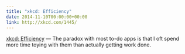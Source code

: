 ```yaml
---
title: "xkcd: Efficiency"
date: 2014-11-10T00:00:00+00:00
link: http://xkcd.com/1445/
---
```

[xkcd: Efficiency](http://xkcd.com/1445/) &mdash; 
 The paradox with most to-do apps is that I oft spend more time toying with them than actually getting work done.
